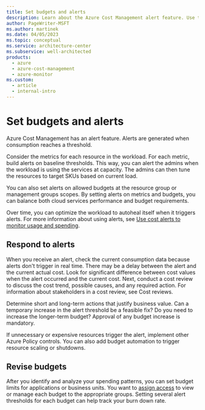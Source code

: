 ```yaml
---
title: Set budgets and alerts
description: Learn about the Azure Cost Management alert feature. Use this feature to generate alerts when consumption reaches a threshold.
author: PageWriter-MSFT
ms.author: martinek
ms.date: 04/05/2023
ms.topic: conceptual
ms.service: architecture-center
ms.subservice: well-architected
products:
  - azure
  - azure-cost-management
  - azure-monitor
ms.custom:
  - article
  - internal-intro
---
```


# Set budgets and alerts

Azure Cost Management has an alert feature. Alerts are generated when consumption reaches a threshold.

Consider the metrics for each resource in the workload. For each metric, build alerts on baseline thresholds. This way, you can alert the admins when the workload is using the services at capacity. The admins can then tune the resources to target SKUs based on current load.

You can also set alerts on allowed budgets at the resource group or management groups scopes. By setting alerts on metrics and budgets, you can balance both cloud services performance and budget requirements.

Over time, you can optimize the workload to autoheal itself when it triggers alerts. For more information about using alerts, see [Use cost alerts to monitor usage and spending](/azure/cost-management-billing/costs/cost-mgt-alerts-monitor-usage-spending).

## Respond to alerts
When you receive an alert, check the current consumption data because alerts don't trigger in real time. There may be a delay between the alert and the current actual cost. Look for significant difference between cost values when the alert occurred and the current cost. Next, conduct a cost review to discuss the cost trend, possible causes, and any required action. For information about stakeholders in a cost review, see Cost reviews.

Determine short and long-term actions that justify business value. Can a temporary increase in the alert threshold be a feasible fix? Do you need to increase the longer-term budget? Approval of any budget increase is mandatory.

If unnecessary or expensive resources trigger the alert, implement other Azure Policy controls. You can also add budget automation to trigger resource scaling or shutdowns.

## Revise budgets

After you identify and analyze your spending patterns, you can set budget limits for applications or business units. You want to [assign access](/azure/cost-management/assign-access-acm-data) to view or manage each budget to the appropriate groups. Setting several alert thresholds for each budget can help track your burn down rate.
